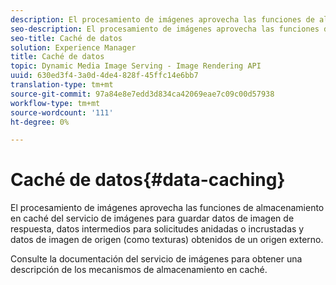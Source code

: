 ```yaml
---
description: El procesamiento de imágenes aprovecha las funciones de almacenamiento en caché del servicio de imágenes para guardar datos de imagen de respuesta, datos intermedios para solicitudes anidadas o incrustadas y datos de imagen de origen (como texturas) obtenidos de un origen externo.
seo-description: El procesamiento de imágenes aprovecha las funciones de almacenamiento en caché del servicio de imágenes para guardar datos de imagen de respuesta, datos intermedios para solicitudes anidadas o incrustadas y datos de imagen de origen (como texturas) obtenidos de un origen externo.
seo-title: Caché de datos
solution: Experience Manager
title: Caché de datos
topic: Dynamic Media Image Serving - Image Rendering API
uuid: 630ed3f4-3a0d-4de4-828f-45ffc14e6bb7
translation-type: tm+mt
source-git-commit: 97a84e8e7edd3d834ca42069eae7c09c00d57938
workflow-type: tm+mt
source-wordcount: '111'
ht-degree: 0%

---
```



# Caché de datos{#data-caching}

El procesamiento de imágenes aprovecha las funciones de almacenamiento en caché del servicio de imágenes para guardar datos de imagen de respuesta, datos intermedios para solicitudes anidadas o incrustadas y datos de imagen de origen (como texturas) obtenidos de un origen externo.

Consulte la documentación del servicio de imágenes para obtener una descripción de los mecanismos de almacenamiento en caché.
